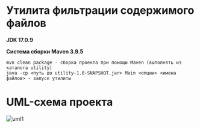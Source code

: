 # Утилита фильтрации содержимого файлов
**JDK 17.0.9**

**Система сборки Maven 3.9.5**

```terminal
mvn clean package - сборка проекта при помощи Maven (выполнять из каталога utility)
java -cp <путь до utility-1.0-SNAPSHOT.jar> Main <опции> <имена файлов> - запуск утилиты
```

# UML-схема проекта
![uml1](https://github.com/user-attachments/assets/043b93f7-a497-415b-9119-6c6e3ef876d0)

